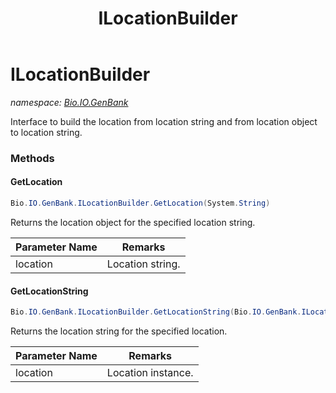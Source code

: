 ﻿---
title: ILocationBuilder
---

# ILocationBuilder
_namespace: [Bio.IO.GenBank](N-Bio.IO.GenBank.html)_

Interface to build the location from location string and from location object to location string.

### Methods

#### GetLocation
```csharp
Bio.IO.GenBank.ILocationBuilder.GetLocation(System.String)
```
Returns the location object for the specified location string.

|Parameter Name|Remarks|
|--------------|-------|
|location|Location string.|


#### GetLocationString
```csharp
Bio.IO.GenBank.ILocationBuilder.GetLocationString(Bio.IO.GenBank.ILocation)
```
Returns the location string for the specified location.

|Parameter Name|Remarks|
|--------------|-------|
|location|Location instance.|





